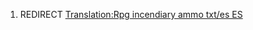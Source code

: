 1.  REDIRECT [Translation:Rpg incendiary ammo txt/es
    ES](Translation:Rpg_incendiary_ammo_txt/es_ES "wikilink")